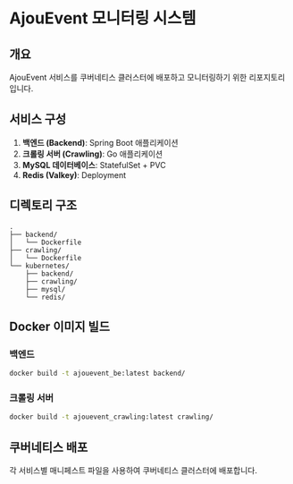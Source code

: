 # AjouEvent 모니터링 시스템

## 개요
AjouEvent 서비스를 쿠버네티스 클러스터에 배포하고 모니터링하기 위한 리포지토리입니다.

## 서비스 구성
1. **백엔드 (Backend)**: Spring Boot 애플리케이션
2. **크롤링 서버 (Crawling)**: Go 애플리케이션
3. **MySQL 데이터베이스**: StatefulSet + PVC
4. **Redis (Valkey)**: Deployment

## 디렉토리 구조
```
.
├── backend/
│   └── Dockerfile
├── crawling/
│   └── Dockerfile
└── kubernetes/
    ├── backend/
    ├── crawling/
    ├── mysql/
    └── redis/
```

## Docker 이미지 빌드
### 백엔드
```bash
docker build -t ajouevent_be:latest backend/
```

### 크롤링 서버
```bash
docker build -t ajouevent_crawling:latest crawling/
```

## 쿠버네티스 배포
각 서비스별 매니페스트 파일을 사용하여 쿠버네티스 클러스터에 배포합니다. 